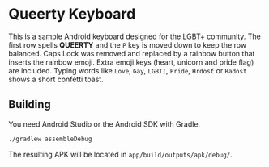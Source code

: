 # Queerty Keyboard

This is a sample Android keyboard designed for the LGBT+ community. The first row spells **QUEERTY** and the `P` key is moved down to keep the row balanced. Caps Lock was removed and replaced by a rainbow button that inserts the rainbow emoji. Extra emoji keys (heart, unicorn and pride flag) are included. Typing words like `Love`, `Gay`, `LGBTI`, `Pride`, `Hrdosť` or `Radosť` shows a short confetti toast.

## Building

You need Android Studio or the Android SDK with Gradle.

```bash
./gradlew assembleDebug
```

The resulting APK will be located in `app/build/outputs/apk/debug/`.
